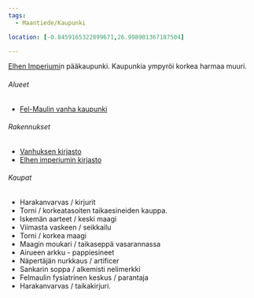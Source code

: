 ```yaml
---
tags:
  - Maantiede/Kaupunki

location: [-0.8459165322899671,26.998901367187504]

---
```

[Elhen Imperiumi](Elhen%20Imperiumi.md)n pääkaupunki. Kaupunkia ympyröi korkea harmaa muuri.
###### Alueet

- [Fel-Maulin vanha kaupunki](Fel-Maulin%20vanha%20kaupunki)
###### Rakennukset

- [Vanhuksen kirjasto](Vanhuksen%20kirjasto.md)
- [Elhen imperiumin kirjasto](Elhen%20imperiumin%20kirjasto)

###### Kaupat

- Harakanvarvas / kirjurit
- Torni / korkeatasoiten taikaesineiden kauppa.
- Iskemän aarteet / keski maagi
- Viimasta vaskeen / seikkailu
- Torni / korkea maagi
- Maagin moukari / taikaseppä vasarannassa
- Airueen arkku - pappiesineet
- Näpertäjän nurkkaus / artificer
- Sankarin soppa / alkemisti nelimerkki
- Felmaulin fysiatrinen keskus / parantaja
- Harakanvarvas / taikakirjuri.